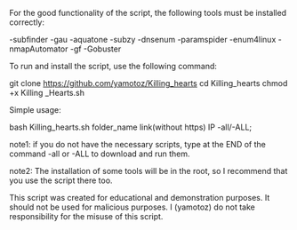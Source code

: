 For the good functionality of the script, the following tools must be installed correctly:


-subfinder
-gau
-aquatone
-subzy
-dnsenum
-paramspider
-enum4linux
-nmapAutomator
-gf
-Gobuster




To run and install the script, use the following command:
                          
git clone https://github.com/yamotoz/Killing_hearts
cd Killing_hearts
chmod +x Killing _Hearts.sh

Simple usage:

bash Killing_hearts.sh folder_name link(without https) IP  -all/-ALL;




note1: if you do not have the necessary scripts, type at the END of the command -all or -ALL to download and run them.

note2: The installation of some tools will be in the root, so I recommend
that you use the script there too.



This script was created for educational and demonstration purposes. It should not be used for malicious purposes. I (yamotoz) do not take responsibility for the misuse of this script.